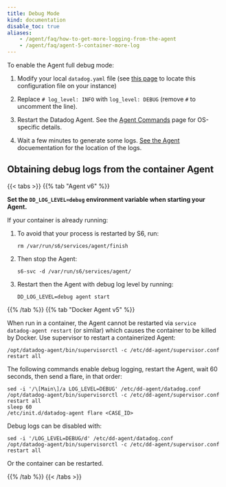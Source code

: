 ```yaml
---
title: Debug Mode
kind: documentation
disable_toc: true
aliases:
    - /agent/faq/how-to-get-more-logging-from-the-agent
    - /agent/faq/agent-5-container-more-log
---
```


To enable the Agent full debug mode:

1. Modify your local `datadog.yaml` file (see [this page][1] to locate this configuration file on your instance)

2. Replace `# log_level: INFO` with `log_level: DEBUG` (remove `#` to uncomment the line).

3. Restart the Datadog Agent. See the [Agent Commands][2] page for OS-specific details.

4. Wait a few minutes to generate some logs. [See the Agent][3] docuementation for the location of the logs.

## Obtaining debug logs from the container Agent

{{< tabs >}}
{{% tab "Agent v6" %}}

**Set the `DD_LOG_LEVEL=debug` environment variable when starting your Agent.**

If your container is already running:

1. To avoid that your process is restarted by S6, run:

    `rm /var/run/s6/services/agent/finish`

2. Then stop the Agent:

    ```
    s6-svc -d /var/run/s6/services/agent/
    ```

3. Restart then the Agent with debug log level by running:

    ```
    DD_LOG_LEVEL=debug agent start
    ```

{{% /tab %}}
{{% tab "Docker Agent v5" %}}

When run in a container, the Agent cannot be restarted via `service datadog-agent restart` (or similar) which causes the container to be killed by Docker. Use supervisor to restart a containerized Agent:

```
/opt/datadog-agent/bin/supervisorctl -c /etc/dd-agent/supervisor.conf restart all
```

The following commands enable debug logging, restart the Agent, wait 60 seconds, then send a flare, in that order:

```
sed -i '/\[Main\]/a LOG_LEVEL=DEBUG' /etc/dd-agent/datadog.conf
/opt/datadog-agent/bin/supervisorctl -c /etc/dd-agent/supervisor.conf restart all
sleep 60
/etc/init.d/datadog-agent flare <CASE_ID>
```

Debug logs can be disabled with:

```
sed -i '/LOG_LEVEL=DEBUG/d' /etc/dd-agent/datadog.conf
/opt/datadog-agent/bin/supervisorctl -c /etc/dd-agent/supervisor.conf restart all
```

Or the container can be restarted.

{{% /tab %}}
{{< /tabs >}}

[1]: /agent/guide/agent-configuration-files/?tab=agentv6
[2]: /agent/guide/agent-commands
[3]: /agent/guide/agent-log-files
